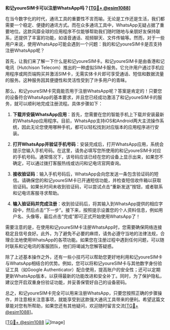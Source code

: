 **和记youreSIM卡可以注册WhatsApp吗？[[TG💪+ @esim1088](https://t.me/s/esim1088)]**

在当今数字化的时代，通讯工具的重要性不言而喻。无论是工作还是生活，我们都需要一个稳定、便捷的通讯方式。而在众多通讯工具中，WhatsApp无疑占据了重要地位。这款风靡全球的应用程序不仅能够帮助我们随时随地与亲朋好友保持联系，还提供了丰富的功能，如语音通话、视频聊天、文件传输等。然而，对于一些用户来说，使用WhatsApp可能会遇到一个问题：我的和记youreSIM卡是否支持注册WhatsApp呢？

首先，让我们来了解一下什么是和记youreSIM卡。和记youreSIM卡是由香港和记电讯（Hutchison Telecom）推出的一种虚拟SIM卡服务。它允许用户通过手机应用程序或网页端购买并激活SIM卡，无需实体卡片即可享受通话、短信和数据流量的服务。这种服务因其便捷性和灵活性受到了许多用户的青睐。

那么，和记youreSIM卡究竟能否用于注册WhatsApp呢？答案是肯定的！只要您的设备符合WhatsApp的基本要求，并且您已经成功激活了和记youreSIM卡的服务，就可以顺利地完成注册流程。具体步骤如下：

1. **下载并安装WhatsApp应用**：首先，您需要在您的智能手机上下载并安装最新的WhatsApp应用程序。目前，WhatsApp支持iOS和Android两大主流操作系统，因此无论您使用哪种手机，都可以轻松找到对应版本的应用程序进行安装。

2. **打开WhatsApp并验证手机号码**：安装完成后，打开WhatsApp应用，系统会提示您输入手机号码。在这里，请务必填写您所使用的和记youreSIM卡对应的手机号码。通常情况下，该号码应该已经在您的设备上显示出来，如果您不确定，可以通过拨打客服热线或访问和记电讯官网查询。

3. **接收验证码**：输入手机号码后，WhatsApp会向您发送一条包含验证码的短信。请确保您的和记youreSIM卡已开通短信功能，并检查短信收件箱以获取验证码。如果长时间未收到验证码，可以尝试点击“重新发送”按钮，或者联系和记电讯客服寻求帮助。

4. **输入验证码并完成注册**：收到验证码后，将其输入到WhatsApp提供的相应字段中，然后点击“下一步”。接下来，按照提示设置您的个人资料信息，例如用户名、头像等，最后点击“完成”即可正式开始使用WhatsApp了！

需要注意的是，在使用和记youreSIM卡注册WhatsApp时，您需要确保网络连接稳定且信号良好。此外，为了避免不必要的麻烦，请务必遵守当地的法律法规，合理合法地使用WhatsApp的各项功能。如果您在注册过程中遇到任何问题，可以随时联系和记电讯的客服团队，他们将竭诚为您解答疑惑。

除了上述基本操作之外，还有一些小技巧可以帮助您更好地利用和记youreSIM卡与WhatsApp相结合的优势。例如，您可以将和记youreSIM卡与其他数字身份验证工具（如Google Authenticator）配合使用，提高账户的安全性；还可以定期更新WhatsApp版本，以获得最新的功能改进和安全补丁。同时，为了保护隐私，建议您开启双重身份验证功能，并妥善保管好自己的设备密码。

总之，和记youreSIM卡完全可以用来注册WhatsApp，只要您按照正确的步骤操作，并注意相关注意事项，就能享受到这款强大通讯工具带来的便利。希望这篇文章能对您有所帮助，如果您还有其他疑问，欢迎随时留言交流[[TG💪+ @esim1088](https://t.me/s/esim1088)]。

[[TG💪+ @esim1088](https://t.me/s/esim1088) ![Image](https://i.postimg.cc/4NQfJmqS/Snipaste-2025-05-13-00-14-12.png)]